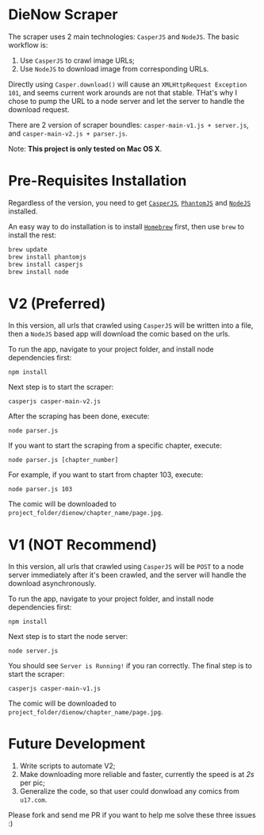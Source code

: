 # DieNow Scraper
The scraper uses 2 main technologies: `CasperJS` and `NodeJS`. The basic workflow is:

1. Use `CasperJS` to crawl image URLs;
2. Use `NodeJS` to download image from corresponding URLs.

Directly using `Casper.download()` will cause an `XMLHttpRequest Exception 101`, and seems current work arounds are not that stable. THat's why I chose to pump the URL to a node server and let the server to handle the download request.

There are 2 version of scraper boundles: `casper-main-v1.js + server.js`, and `casper-main-v2.js + parser.js`.

Note: **This project is only tested on Mac OS X**.

# Pre-Requisites Installation
Regardless of the version, you need to get [`CasperJS`](http://docs.casperjs.org/en/latest/installation.html), [`PhantomJS`](http://phantomjs.org/download.html) and [`NodeJS`](https://nodejs.org/download/) installed.

An easy way to do installation is to install [`Homebrew`](brew.sh/) first, then use `brew` to install the rest:

```sh
brew update
brew install phantomjs
brew install casperjs
brew install node
```

# V2 (Preferred)
In this version, all urls that crawled using `CasperJS` will be written into a file, then a `NodeJS` based app will download the comic based on the urls.

To run the app, navigate to your project folder, and install node dependencies first:

`npm install`

Next step is to start the scraper:

`casperjs casper-main-v2.js`

After the scraping has been done, execute:

`node parser.js`

If you want to start the scraping from a specific chapter, execute:

`node parser.js [chapter_number]`

For example, if you want to start from chapter 103, execute:

`node parser.js 103`

The comic will be downloaded to `project_folder/dienow/chapter_name/page.jpg`.

# V1 (NOT Recommend)
In this version, all urls that crawled using `CasperJS` will be `POST` to a node server immediately after it's been crawled, and the server will handle the download asynchronously.

To run the app, navigate to your project folder, and install node dependencies first:

`npm install`

Next step is to start the node server:

`node server.js`

You should see `Server is Running!` if you ran correctly. The final step is to start the scraper:

`casperjs casper-main-v1.js`

The comic will be downloaded to `project_folder/dienow/chapter_name/page.jpg`.

# Future Development
1. Write scripts to automate V2;
2. Make downloading more reliable and faster, currently the speed is at *2s* per pic;
3. Generalize the code, so that user could donwload any comics from `u17.com`.

Please fork and send me PR if you want to help me solve these three issues :)
